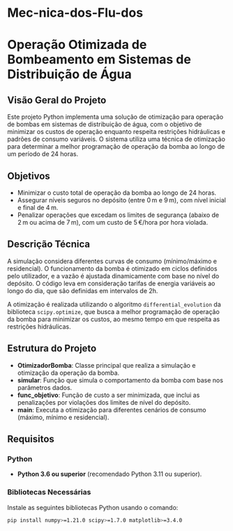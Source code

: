 # Mec-nica-dos-Flu-dos

# Operação Otimizada de Bombeamento em Sistemas de Distribuição de Água

## Visão Geral do Projeto
Este projeto Python implementa uma solução de otimização para operação de bombas em sistemas de distribuição de água, com o objetivo de minimizar os custos de operação enquanto respeita restrições hidráulicas e padrões de consumo variáveis. O sistema utiliza uma técnica de otimização para determinar a melhor programação de operação da bomba ao longo de um período de 24 horas.

## Objetivos
- Minimizar o custo total de operação da bomba ao longo de 24 horas.
- Assegurar níveis seguros no depósito (entre 0 m e 9 m), com nível inicial e final de 4 m.
- Penalizar operações que excedam os limites de segurança (abaixo de 2 m ou acima de 7 m), com um custo de 5 €/hora por hora violada.
  
## Descrição Técnica
A simulação considera diferentes curvas de consumo (mínimo/máximo e residencial). O funcionamento da bomba é otimizado em ciclos definidos pelo utilizador, e a vazão é ajustada dinamicamente com base no nível do depósito. O código leva em consideração tarifas de energia variáveis ao longo do dia, que são definidas em intervalos de 2h.

A otimização é realizada utilizando o algoritmo `differential_evolution` da biblioteca `scipy.optimize`, que busca a melhor programação de operação da bomba para minimizar os custos, ao mesmo tempo em que respeita as restrições hidráulicas.

## Estrutura do Projeto
- **OtimizadorBomba**: Classe principal que realiza a simulação e otimização da operação da bomba.
- **simular**: Função que simula o comportamento da bomba com base nos parâmetros dados.
- **func_objetivo**: Função de custo a ser minimizada, que inclui as penalizações por violações dos limites de nível do depósito.
- **main**: Executa a otimização para diferentes cenários de consumo (máximo, mínimo e residencial).
  
## Requisitos
### Python
- **Python 3.6 ou superior** (recomendado Python 3.11 ou superior).

### Bibliotecas Necessárias
Instale as seguintes bibliotecas Python usando o comando:

```bash
pip install numpy>=1.21.0 scipy>=1.7.0 matplotlib>=3.4.0


